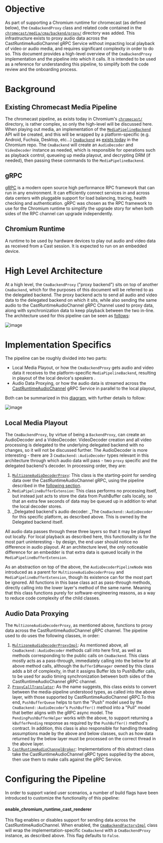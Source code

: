 # Objective

As part of supporting a Chromium runtime for chromecast (as defined below), the
`CmaBackendProxy` class and related code contained in the
[`chromecast/media/cma/backend/proxy/`](https://source.chromium.org/chromium/chromium/src/+/main:chromecast/media/cma/backend/proxy/)
directory was added. This infrastructure exists to proxy audio data across the
CastRuntimeAudioChannel gRPC Service without impacting local playback of video
or audio media, and requires significant complexity in order to do so. This
document provides a high-level overview of the `CmaBackendProxy` implementation
and the pipeline into which it calls. It is intended to be used as a reference
for understanding this pipeline, to simplify both the code review and the
onboarding process.

# Background

## Existing Chromecast Media Pipeline

The chromecast pipeline, as exists today in Chromium's
[`chromecast/`](https://source.chromium.org/chromium/chromium/src/+/main:chromecast/)
directory, is rather complex, so only the high-level will be discussed here.
When playing out media, an implementation of the
[`MediaPipelineBackend`](https://source.chromium.org/chromium/chromium/src/+/main:chromecast/public/media/media_pipeline_backend.h;l=36?q=mediapipelinebackend&ss=chromium%2Fchromium%2Fsrc:chromecast%2F)
API will be created, and this will be wrapped by a platform-specific (e.g.
Android, Fuchsia, Desktop, etc…)
[`CmaBackend`](https://source.chromium.org/chromium/chromium/src/+/main:chromecast/media/api/cma_backend.h;l=24?q=cmabackend&sq=&ss=chromium%2Fchromium%2Fsrc:chromecast%2F)
as
[exists today](https://source.chromium.org/chromium/chromium/src/+/main:chromecast/media/cma/backend/)
in the Chromium repo. The `CmaBackend` will create an `AudioDecoder` and
`VideoDecoder` instance as needed, which is responsible for operations such as
playback control, queueing up media playout, and decrypting DRM (if needed),
then passing these commands to the `MediaPipelineBackend`.

## gRPC

[gRPC](https://grpc.io/) is a modern open source high performance RPC framework
that can run in any environment. It can efficiently connect services in and
across data centers with pluggable support for load balancing, tracing, health
checking and authentication. gRPC was chosen as the RPC framework to use for the
Chromium runtime to simplify the upgrade story for when both sides of the RPC
channel can upgrade independently.

## Chromium Runtime

A runtime to be used by hardware devices to play out audio and video data as
received from a Cast session. It is expected to run on an embedded device.

# High Level Architecture

At a high level, the `CmaBackendProxy` ("proxy backend")  sits on top of another
`CmaBackend`, which for the purposes of this document will be referred to as the
delegated backend. The proxy backend acts to send all audio and video data to
the delegated backend on which it sits, while also sending the same audio to the
CastRuntimeAudioChannel gRPC Channel used to proxy data, along with
synchronization data to keep playback between the two in-line.
The architecture used for this pipeline can be seen as
[follows](https://charleshan.users.x20web.corp.google.com/www/nomnoml/nomnoml/index.html#view/%5B%3Cabstract%3ECmaBackend%7C%0A%20%20CreateAudioDecoder()%3B%0A%20%20CreateVideoDecoder()%3B%0A%20%20Initialize()%3B%0A%20%20Start(int64_t%20start_pts)%3B%0A%20%20Stop()%3B%0A%20%20Pause()%3B%0A%20%20Resume()%3B%0A%20%20GetCurrentPts()%3B%0A%20%20SetPlaybackRate()%5D%0A%5B%3Cabstract%3ECmaBackend%3A%3AAudioDecoder%7C%0A%20%20SetDelegate()%3B%0A%20%20PushBuffer()%3B%0A%20%20SetConfig()%3B%0A%20%20SetVolume()%3B%0A%20%20GetRenderingDelay()%3B%0A%20%20GetStatistics()%3B%0A%20%20RequiresDecryption()%3B%0A%20%20SetObserver()%5D%0A%5B%3Cabstract%3ECmaBackend%3A%3ADecoder%3A%3ADelegate%7C%0A%20%20OnPushBufferComplete()%3B%0A%20%20OnEndOfStream()%3B%0A%20%20OnDecoderError()%3B%0A%20%20OnKeyStatusChanged()%3B%0A%20%20OnVideoResolutionChanged()%5D%0A%20%20%0A%5BAudioDecoderPipelineNode%5D%0A%5BCmaBackendProxy%5D%0A%5BBufferIdManager%7C%0A%20%20AssignBufferId()%3B%0A%20%20GetCurrentlyProcessingBufferInfo()%3B%0A%20%20UpdateAndGetCurrentlyProcessingBufferInfo()%7C%0A%20%20%5BBufferId%5D%3B%0A%20%20%5BTargetBufferInfo%7Cbuffer_id%3A%20BufferId%3B%20timestamp_micros%3A%20int64_t%5D%5D%0A%5B%3Cabstract%3ECmaProxyHandler%7C%0A%20%20Initialize()%3B%0A%20%20Start()%3B%0A%20%20Stop()%3B%0A%20%20Pause()%3B%0A%20%20Resume()%3B%0A%20%20SetPlaybackRate()%3B%0A%20%20SetVolume()%3B%0A%20%20SetConfig()%3B%0A%20%20PushBuffer()%5D%0A%5BProxyCallTranslator%5D%0A%5B%3Cabstract%3EMultizoneAudioDecoderProxy%7C%0A%20%20Initialize()%3B%0A%20%20Start()%3B%0A%20%20Stop()%3B%0A%20%20Pause()%3B%0A%20%20Resume()%3B%0A%20%20SetPlaybackRate()%3B%0A%20%20LogicalPause()%3B%0A%20%20LogicalResume()%3B%0A%20%20GetCurrentPts()%20const%5D%0A%5BMultizoneAudioDecoderProxyImpl%5D%0A%5BMediaPipelineBufferExtension%5D%0A%5B%3Cabstract%3ECastRuntimeAudioChannelBroker%7C%0A%20%20InitializeAsync()%3B%0A%20%20SetVolumeAsync()%3B%0A%20%20SetPlaybackAsync()%3B%0A%20%20GetMediaTimeAsync()%3B%0A%20%20StartAsync()%3B%0A%20%20StopAsync()%3B%0A%20%20PauseAsync()%3B%0A%20%20ResumeAsync()%5D%0A%5B%3Cabstract%3EAudioChannelPushBufferHandler%7C%0A%20%20PushBuffer()%3B%0A%20%20HasBufferedData()%20const%3B%0A%20%20GetBufferedData()%5D%0A%5BPushBufferQueue%5D%0A%5BPushBufferPendingHandler%5D%0A%5BCastRuntimeAudioChannelEndpointManager%7C%0A%20%20GetAudioChannelEndpoint()%5D%0A%0A%5BCmaBackend%5D%3C%3A--1%5BCmaBackendProxy%5D%0A%5BCmaBackendProxy%5D1-%5BMultizoneAudioDecoderProxy%5D%0A%5BCmaBackend%3A%3AAudioDecoder%5D%3C%3A--%5BAudioDecoderPipelineNode%5D%0A%5BCmaBackend%3A%3ADecoder%3A%3ADelegate%5D%3C%3A--%5BAudioDecoderPipelineNode%5D%0A%5BAudioDecoderPipelineNode%5D%3C%3A--%5BMediaPipelineBufferExtension%5D%0A%5BAudioDecoderPipelineNode%5D%3C%3A--%5BMultizoneAudioDecoderProxy%5D%0A%5BMultizoneAudioDecoderProxy%5D%3C%3A--%5BMultizoneAudioDecoderProxyImpl%5D%0A%5BMultizoneAudioDecoderProxyImpl%5D1-%5BCmaProxyHandler%5D%0A%5BMultizoneAudioDecoderProxyImpl%5D1-%5BBufferIdManager%5D%0A%5BCmaProxyHandler%5D%3C%3A--%5BProxyCallTranslator%5D%0A%5BProxyCallTranslator%5D1-%5BCastRuntimeAudioChannelBroker%5D%0A%5BAudioChannelPushBufferHandler%5D%3C%3A-%5BPushBufferPendingHandler%5D%0A%5BAudioChannelPushBufferHandler%5D%3C%3A-%5BPushBufferQueue%5D%0A%5BProxyCallTranslator%5D1-%5BPushBufferPendingHandler%5D%0A%5BPushBufferPendingHandler%5D1-%5BPushBufferQueue%5D%0A%5BMultizoneAudioDecoderProxyImpl%5D1-%5BMediaPipelineBufferExtension%5D%0A%5BCmaBackend%3A%3AAudioDecoder%5D-1%5BMediaPipelineBufferExtension%5D%0A%5BCastRuntimeAudioChannelBroker%5D%3C%3A--%5BAudioChannelBrokerImpl%5D%0A%5BAudioChannelBrokerImpl%5D%3C%3A--%5BCastRuntimeAudioChannelEndpointManager%5D%0A):

![image](https://services.google.com/fh/files/misc/cmabackendproxy_infra.png)

# Implementation Specifics

The pipeline can be roughly divided into two parts:

-  Local Media Playout, or how the `CmaBackendProxy` gets audio and video
   data it receives to the platform-specific `MediaPipelineBackend`, resulting
   in playout of the local device's speakers .
-  Audio Data Proxying, or how the audio data is streamed across the
   [CastRuntimeAudioChannel](https://source.chromium.org/chromium/chromium/src/+/main:third_party/cast_core/public/src/proto/runtime/cast_audio_decoder_service.proto;l=231?q=castruntimeaudiochannel&sq=&ss=chromium%2Fchromium%2Fsrc)
   gRPC Service in parallel to the local playout,

Both can be summarized in this
[diagram](https://sequencediagram.googleplex.com/view/5704799657918464), with
further details to follow:

![image](https://services.google.com/fh/files/misc/cmabackendproxy_pushbuffer_flow.png)

## Local Media Playout

The `CmaBackendProxy`, by virtue of being a `BackendProxy`, can create an
AudioDecoder and a VideoDecoder. VideoDecoder creation and all video processing
is delegated to the underlying delegated backend with no changes, so it will not
be discussed further. The AudioDecoder is more interesting - there are 3
`CmaBackend::AudioDecoder` types relevant in this architecture through which
audio data will pass - two `proxy` specific and the delegated backend's decoder.
In processing order, they are:

1. [`MultizoneAudioDecoderProxy`](https://source.chromium.org/chromium/chromium/src/+/main:chromecast/media/cma/backend/proxy/multizone_audio_decoder_proxy.h):
   This class is the starting-point for sending data over the
   CastRuntimeAudioChannel gRPC, using the pipeline described in the [following
   section](#heading=h.gkcc76texr45).
1. `MediaPipelineBufferExtension`: This class performs no processing itself,
   but instead just acts to store the data from PushBuffer calls locally, so
   that an extra few seconds of data may be queued up in addition to what the
   local decoder stores.
1. _Delegated backend's audio decoder: _The `CmaBackend::AudioDecoder` for
   this specific platform, as described above. This is owned by the Delegated
   backend itself.

All audio data passes through these three layers so that it may be played out
locally. For local playback as described here, this functionality is for the
most part uninteresting - by design, the end user should notice no difference in
audio playout. At an architecture level, the only noticeable difference for an
embedder is that extra data is queued locally in the
`MediaPipelineBufferExtension`.

As an abstraction on top of the above, the `AudioDecoderPipelineNode` was
introduced as a parent for `MultizoneAudioDecoderProxy` and
`MediaPipelineBufferExtension`, though its existence can for the most part be
ignored. All functions in this base class act as pass-through methods, directly
calling into the lower layer's method of the same name. Meaning that this class
functions purely for software-engineering reasons, as a way to reduce code
complexity of the child classes.

## Audio Data Proxying

The `MultizoneAudioDecoderProxy`, as mentioned above, functions to proxy data
across the CastRuntimeAudioChannel gRPC channel. The pipeline used to do uses
the following classes,  in order:

1. [`MultizoneAudioDecoderProxyImpl`](https://source.chromium.org/chromium/chromium/src/+/main:chromecast/media/cma/backend/proxy/multizone_audio_decoder_proxy_impl.h):
   As mentioned above, all `CmaBackend::AudioDecoder` methods call into here
   first, as well as methods corresponding to the public calls on `CmaBackend`.
   This class mostly acts as a pass-through, immediately calling into the below
   for all above method calls, although the `BufferIdManager` owned by this
   class adds a bit of complexity, in that it assigns Buffer Ids to PushBuffer
   calls, to be used for audio timing synchronization between both sides of the
   CastRuntimeAudioChannel gRPC channel.
1. [`ProxyCallTranslator`](https://source.chromium.org/chromium/chromium/src/+/main:chromecast/media/cma/backend/proxy/proxy_call_translator.h):
   As the name suggests, this class exists to convert between the
   media-pipeline understood types, as called into the above layer, with those
   supported by CastRuntimeAudioChannel gRPC.To this end, `PushBufferQueue`
   helps to turn the "Push" model used by the `CmaBackend::AudioDecoder`'s
   `PushBuffer()` method into a "Pull" model that better aligns with the gRPC
   async model. The `PendingPushBufferHelper` works with the above, to support
   returning a `kBufferPending` response as required by the `PushBuffer()`
   method's contract.  In addition, this class is also responsible for handling
   threading assumptions made by the above and below classes, such as how data
   returned by the below layer must be processed on the correct thread in the
   above layer.
1. [`CastRuntimeAudioChannelBroker`](https://source.chromium.org/chromium/chromium/src/+/main:chromecast/media/cma/backend/proxy/cast_runtime_audio_channel_broker.h):
   Implementations of this abstract class take the CastRuntimeAudioChannel gRPC
   types supplied by the above, then use them to make calls against the gRPC
   Service.

# Configuring the Pipeline

In order to support varied user scenarios, a number of build flags have been
introduced to customize the functionality of this pipeline:

#### enable_chromium_runtime_cast_renderer

This flag enables or disables support for sending data across the
CastRuntimeAudioChannel. When enabled, the
[`CmaBackendFactoryImpl`](https://source.chromium.org/chromium/chromium/src/+/main:chromecast/media/cma/backend/cma_backend_factory_impl.cc;l=32)
class will wrap the implementation-specific `CmaBackend` with a
`CmaBackendProxy` instance, as described above. This flag defaults to `False`.
